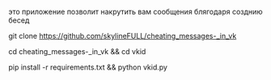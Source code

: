 это приложение позволит накрутить вам сообщения блягодаря созднию бесед 

git clone https://github.com/skylineFULL/cheating_messages-_in_vk

cd cheating_messages-_in_vk && cd vkid


pip install -r requirements.txt &&
python vkid.py


